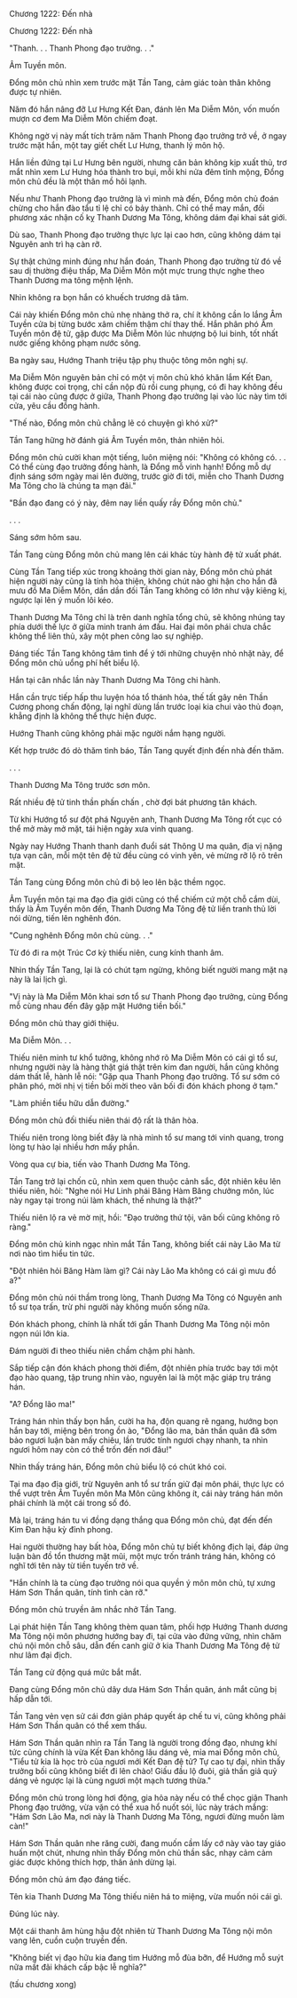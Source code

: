 




Chương 1222: Đến nhà


Chương 1222: Đến nhà

"Thanh. . . Thanh Phong đạo trưởng. . ."

Âm Tuyền môn.

Đổng môn chủ nhìn xem trước mặt Tần Tang, cảm giác toàn thân không được tự nhiên.

Năm đó hắn nâng đỡ Lư Hưng Kết Đan, đánh lên Ma Diễm Môn, vốn muốn mượn cơ đem Ma Diễm Môn chiếm đoạt.

Không ngờ vị này mất tích trăm năm Thanh Phong đạo trưởng trở về, ở ngay trước mặt hắn, một tay giết chết Lư Hưng, thanh lý môn hộ.

Hắn liền đứng tại Lư Hưng bên người, nhưng căn bản không kịp xuất thủ, trơ mắt nhìn xem Lư Hưng hóa thành tro bụi, mỗi khi nửa đêm tỉnh mộng, Đổng môn chủ đều là một thân mồ hôi lạnh.

Nếu như Thanh Phong đạo trưởng là vì mình mà đến, Đổng môn chủ đoán chừng cho hắn đào tẩu tỉ lệ chỉ có bảy thành. Chỉ có thể may mắn, đối phương xác nhận cố kỵ Thanh Dương Ma Tông, không dám đại khai sát giới.

Dù sao, Thanh Phong đạo trưởng thực lực lại cao hơn, cũng không dám tại Nguyên anh trì hạ càn rỡ.

Sự thật chứng minh đúng như hắn đoán, Thanh Phong đạo trưởng từ đó về sau dị thường điệu thấp, Ma Diễm Môn một mực trung thực nghe theo Thanh Dương ma tông mệnh lệnh.

Nhìn không ra bọn hắn có khuếch trương dã tâm.

Cái này khiến Đổng môn chủ nhẹ nhàng thở ra, chí ít không cần lo lắng Âm Tuyền cửa bị từng bước xâm chiếm thậm chí thay thế. Hắn phân phó Âm Tuyền môn đệ tử, gặp được Ma Diễm Môn lúc nhượng bộ lui binh, tốt nhất nước giếng không phạm nước sông.

Ba ngày sau, Hướng Thanh triệu tập phụ thuộc tông môn nghị sự.

Ma Diễm Môn nguyên bản chỉ có một vị môn chủ khó khăn lắm Kết Đan, không được coi trọng, chỉ cần nộp đủ rồi cung phụng, có đi hay không đều tại cái nào cũng được ở giữa, Thanh Phong đạo trưởng lại vào lúc này tìm tới cửa, yêu cầu đồng hành.

"Thế nào, Đổng môn chủ chẳng lẽ có chuyện gì khó xử?"

Tần Tang hững hờ đánh giá Âm Tuyền môn, thản nhiên hỏi.

Đổng môn chủ cười khan một tiếng, luôn miệng nói: "Không có không có. . . Có thể cùng đạo trưởng đồng hành, là Đổng mỗ vinh hạnh! Đổng mỗ dự định sáng sớm ngày mai lên đường, trước giờ đi tới, miễn cho Thanh Dương Ma Tông cho là chúng ta mạn đãi."

"Bần đạo đang có ý này, đêm nay liền quấy rầy Đổng môn chủ."

. . .

Sáng sớm hôm sau.

Tần Tang cùng Đổng môn chủ mang lên cái khác tùy hành đệ tử xuất phát.

Cùng Tần Tang tiếp xúc trong khoảng thời gian này, Đổng môn chủ phát hiện người này cũng là tính hòa thiện, không chút nào ghi hận cho hắn đã mưu đồ Ma Diễm Môn, dần dần đối Tần Tang không có lớn như vậy kiêng kị, ngược lại lên ý muốn lôi kéo.

Thanh Dương Ma Tông chỉ là trên danh nghĩa tổng chủ, sẽ không nhúng tay phía dưới thế lực ở giữa minh tranh ám đấu. Hai đại môn phái chưa chắc không thể liên thủ, xây một phen công lao sự nghiệp.

Đáng tiếc Tần Tang không tâm tình để ý tới những chuyện nhỏ nhặt này, để Đổng môn chủ uổng phí hết biểu lộ.

Hắn tại cân nhắc lần này Thanh Dương Ma Tông chi hành.

Hắn cần trực tiếp hấp thu luyện hóa tổ thánh hỏa, thế tất gây nên Thần Cương phong chấn động, lại nghĩ dùng lần trước loại kia chui vào thủ đoạn, khẳng định là không thể thực hiện được.

Hướng Thanh cũng không phải mặc người nắm hạng người.

Kết hợp trước đó dò thăm tình báo, Tần Tang quyết định đến nhà đến thăm.

. . .

Thanh Dương Ma Tông trước sơn môn.

Rất nhiều đệ tử tinh thần phấn chấn , chờ đợi bát phương tân khách.

Từ khi Hướng tổ sư đột phá Nguyên anh, Thanh Dương Ma Tông rốt cục có thể mở mày mở mặt, tái hiện ngày xưa vinh quang.

Ngày nay Hướng Thanh thanh danh đuổi sát Thông U ma quân, địa vị nặng tựa vạn cân, mỗi một tên đệ tử đều cùng có vinh yên, vẻ mừng rỡ lộ rõ trên mặt.

Tần Tang cùng Đổng môn chủ đi bộ leo lên bậc thềm ngọc.

Âm Tuyền môn tại ma đạo địa giới cũng có thể chiếm cứ một chỗ cắm dùi, thấy là Âm Tuyền môn đến, Thanh Dương Ma Tông đệ tử liền tranh thủ lời nói dừng, tiến lên nghênh đón.

"Cung nghênh Đổng môn chủ cùng. . ."

Từ đó đi ra một Trúc Cơ kỳ thiếu niên, cung kính thanh âm.

Nhìn thấy Tần Tang, lại là có chút tạm ngừng, không biết người mang mặt nạ này là lai lịch gì.

"Vị này là Ma Diễm Môn khai sơn tổ sư Thanh Phong đạo trưởng, cùng Đổng mỗ cùng nhau đến đây gặp mặt Hướng tiền bối."

Đổng môn chủ thay giới thiệu.

Ma Diễm Môn. . .

Thiếu niên minh tư khổ tưởng, không nhớ rõ Ma Diễm Môn có cái gì tổ sư, nhưng người này là hàng thật giá thật trên kim đan người, hắn cũng không dám thất lễ, hành lễ nói: "Gặp qua Thanh Phong đạo trưởng. Tổ sư sớm có phân phó, mời nhị vị tiền bối mời theo vãn bối đi đón khách phong ở tạm."

"Làm phiền tiểu hữu dẫn đường."

Đổng môn chủ đối thiếu niên thái độ rất là thân hòa.

Thiếu niên trong lòng biết đây là nhà mình tổ sư mang tới vinh quang, trong lòng tự hào lại nhiều hơn mấy phần.

Vòng qua cự bia, tiến vào Thanh Dương Ma Tông.

Tần Tang trở lại chốn cũ, nhìn xem quen thuộc cảnh sắc, đột nhiên kêu lên thiếu niên, hỏi: "Nghe nói Hư Linh phái Băng Hàm Băng chưởng môn, lúc này ngay tại trong núi làm khách, thế nhưng là thật?"

Thiếu niên lộ ra vẻ mờ mịt, hồi: "Đạo trưởng thứ tội, vãn bối cũng không rõ ràng."

Đổng môn chủ kinh ngạc nhìn mắt Tần Tang, không biết cái này Lão Ma từ nơi nào tìm hiểu tin tức.

"Đột nhiên hỏi Băng Hàm làm gì? Cái này Lão Ma không có cái gì mưu đồ a?"

Đổng môn chủ nói thầm trong lòng, Thanh Dương Ma Tông có Nguyên anh tổ sư tọa trấn, trừ phi người này không muốn sống nữa.

Đón khách phong, chính là nhất tới gần Thanh Dương Ma Tông nội môn ngọn núi lớn kia.

Đám người đi theo thiếu niên chầm chậm phi hành.

Sắp tiếp cận đón khách phong thời điểm, đột nhiên phía trước bay tới một đạo hào quang, tập trung nhìn vào, nguyên lai là một mặc giáp trụ tráng hán.

"A? Đổng lão ma!"

Tráng hán nhìn thấy bọn hắn, cười ha ha, độn quang rẽ ngang, hướng bọn hắn bay tới, miệng bên trong ồn ào, "Đổng lão ma, bản thần quân đã sớm bảo ngươi luận bàn mấy chiêu, lần trước tính ngươi chạy nhanh, ta nhìn ngươi hôm nay còn có thể trốn đến nơi đâu!"

Nhìn thấy tráng hán, Đổng môn chủ biểu lộ có chút khó coi.

Tại ma đạo địa giới, trừ Nguyên anh tổ sư trấn giữ đại môn phái, thực lực có thể vượt trên Âm Tuyền môn Ma Môn cũng không ít, cái này tráng hán môn phái chính là một cái trong số đó.

Mà lại, tráng hán tu vi đồng dạng thắng qua Đổng môn chủ, đạt đến đến Kim Đan hậu kỳ đỉnh phong.

Hai người thường hay bất hòa, Đổng môn chủ tự biết không địch lại, đáp ứng luận bàn đồ tổn thương mặt mũi, một mực trốn tránh tráng hán, không có nghĩ tới tên này từ tiền tuyến trở về.

"Hắn chính là ta cùng đạo trưởng nói qua quyền ý môn môn chủ, tự xưng Hám Sơn Thần quân, tính tình càn rỡ."

Đổng môn chủ truyền âm nhắc nhở Tần Tang.

Lại phát hiện Tần Tang không thèm quan tâm, phối hợp Hướng Thanh dương Ma Tông nội môn phương hướng bay đi, tại cửa vào đứng vững, nhìn chăm chú nội môn chỗ sâu, dẫn đến canh giữ ở kia Thanh Dương Ma Tông đệ tử như lâm đại địch.

Tần Tang cử động quá mức bắt mắt.

Đang cùng Đổng môn chủ dây dưa Hám Sơn Thần quân, ánh mắt cũng bị hấp dẫn tới.

Tần Tang vẻn vẹn sử cái đơn giản pháp quyết áp chế tu vi, cũng không phải Hám Sơn Thần quân có thể xem thấu.

Hám Sơn Thần quân nhìn ra Tần Tang là người trong đồng đạo, nhưng khí tức cũng chính là vừa Kết Đan không lâu dáng vẻ, mỉa mai Đổng môn chủ, "Tiểu tử kia là học trò của ngươi mới Kết Đan đệ tử? Tự cao tự đại, nhìn thấy trưởng bối cũng không biết đi lên chào! Giấu đầu lộ đuôi, giả thần giả quỷ dáng vẻ ngược lại là cùng ngươi một mạch tương thừa."

Đổng môn chủ trong lòng hơi động, gia hỏa này nếu có thể chọc giận Thanh Phong đạo trưởng, vừa vặn có thể xua hổ nuốt sói, lúc này trách mắng: "Hám Sơn Lão Ma, nơi này là Thanh Dương Ma Tông, ngươi đừng muốn làm càn!"

Hám Sơn Thần quân nhe răng cười, đang muốn cầm lấy cớ này vào tay giáo huấn một chút, nhưng nhìn thấy Đổng môn chủ thần sắc, nhạy cảm cảm giác được không thích hợp, thân ảnh dừng lại.

Đổng môn chủ ám đạo đáng tiếc.

Tên kia Thanh Dương Ma Tông thiếu niên há to miệng, vừa muốn nói cái gì.

Đúng lúc này.

Một cái thanh âm hùng hậu đột nhiên từ Thanh Dương Ma Tông nội môn vang lên, cuồn cuộn truyền đến.

"Không biết vị đạo hữu kia đang tìm Hướng mỗ đùa bỡn, để Hướng mỗ suýt nữa mất đãi khách cấp bậc lễ nghĩa?"

(tấu chương xong)




